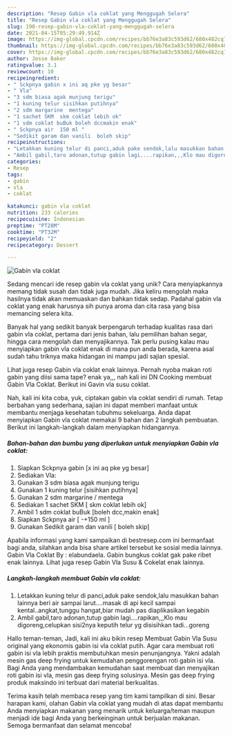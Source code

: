 ```yaml
---
description: "Resep Gabin vla coklat yang Menggugah Selera"
title: "Resep Gabin vla coklat yang Menggugah Selera"
slug: 190-resep-gabin-vla-coklat-yang-menggugah-selera
date: 2021-04-15T05:29:49.914Z
image: https://img-global.cpcdn.com/recipes/bb76e3a83c593d62/680x482cq70/gabin-vla-coklat-foto-resep-utama.jpg
thumbnail: https://img-global.cpcdn.com/recipes/bb76e3a83c593d62/680x482cq70/gabin-vla-coklat-foto-resep-utama.jpg
cover: https://img-global.cpcdn.com/recipes/bb76e3a83c593d62/680x482cq70/gabin-vla-coklat-foto-resep-utama.jpg
author: Jesse Baker
ratingvalue: 3.1
reviewcount: 10
recipeingredient:
- " Sckpnya gabin x ini aq pke yg besar"
- " Vla"
- "3 sdm biasa agak munjung terigu"
- "1 kuning telur sisihkan putihnya"
- "2 sdm margarine  mentega"
- "1 sachet SKM  skm coklat lebih ok"
- "1 sdm coklat buBuk boleh dccmakin enak"
- " Sckpnya air  150 ml "
- "Sedikit garam dan vanili  boleh skip"
recipeinstructions:
- "Letakkan kuning telur di panci,aduk pake sendok,lalu masukkan bahan lainnya beri air sampai larut....masak di api kecil sampai kental..angkat,tunggu hangat,biar mudah pas diaplikasikan kegabin"
- "Ambil gabil,taro adonan,tutup gabin lagi....rapikan,,,Klo mau digoreng,celupkan sisi2nya keputih telur yg disisihkan tadi...goreng"
categories:
- Resep
tags:
- gabin
- vla
- coklat

katakunci: gabin vla coklat 
nutrition: 233 calories
recipecuisine: Indonesian
preptime: "PT28M"
cooktime: "PT32M"
recipeyield: "2"
recipecategory: Dessert

---
```



![Gabin vla coklat](https://img-global.cpcdn.com/recipes/bb76e3a83c593d62/680x482cq70/gabin-vla-coklat-foto-resep-utama.jpg)

Sedang mencari ide resep gabin vla coklat yang unik? Cara menyiapkannya memang tidak susah dan tidak juga mudah. Jika keliru mengolah maka hasilnya tidak akan memuaskan dan bahkan tidak sedap. Padahal gabin vla coklat yang enak harusnya sih punya aroma dan cita rasa yang bisa memancing selera kita.

Banyak hal yang sedikit banyak berpengaruh terhadap kualitas rasa dari gabin vla coklat, pertama dari jenis bahan, lalu pemilihan bahan segar, hingga cara mengolah dan menyajikannya. Tak perlu pusing kalau mau menyiapkan gabin vla coklat enak di mana pun anda berada, karena asal sudah tahu triknya maka hidangan ini mampu jadi sajian spesial.

Lihat juga resep Gabin vla coklat enak lainnya. Pernah nyoba makan roti gabin yang diisi sama tape? enak ya,,, nah kali ini DN Cooking membuat Gabin Vla Coklat. Berikut ini Gavin vla susu coklat.


Nah, kali ini kita coba, yuk, ciptakan gabin vla coklat sendiri di rumah. Tetap berbahan yang sederhana, sajian ini dapat memberi manfaat untuk membantu menjaga kesehatan tubuhmu sekeluarga. Anda dapat menyiapkan Gabin vla coklat memakai 9 bahan dan 2 langkah pembuatan. Berikut ini langkah-langkah dalam menyiapkan hidangannya.

<!--inarticleads1-->

##### Bahan-bahan dan bumbu yang diperlukan untuk menyiapkan Gabin vla coklat:

1. Siapkan  Sckpnya gabin [x ini aq pke yg besar]
1. Sediakan  Vla:
1. Gunakan 3 sdm biasa agak munjung terigu
1. Gunakan 1 kuning telur [sisihkan putihnya]
1. Gunakan 2 sdm margarine / mentega
1. Sediakan 1 sachet SKM [ skm coklat lebih ok]
1. Ambil 1 sdm coklat buBuk [boleh dcc,makin enak]
1. Siapkan  Sckpnya air [ -+150 ml ]
1. Gunakan Sedikit garam dan vanili [ boleh skip]


Apabila informasi yang kami sampaikan di bestresep.com ini bermanfaat bagi anda, silahkan anda bisa share artikel tersebut ke sosial media lainnya. Gabin Vla Coklat By : elabundaela. Gabin bungkus coklat gak pake ribet enak lainnya. Lihat juga resep Gabin Vla Susu &amp; Cokelat enak lainnya. 

<!--inarticleads2-->

##### Langkah-langkah membuat Gabin vla coklat:

1. Letakkan kuning telur di panci,aduk pake sendok,lalu masukkan bahan lainnya beri air sampai larut....masak di api kecil sampai kental..angkat,tunggu hangat,biar mudah pas diaplikasikan kegabin
1. Ambil gabil,taro adonan,tutup gabin lagi....rapikan,,,Klo mau digoreng,celupkan sisi2nya keputih telur yg disisihkan tadi...goreng


Hallo teman-teman, Jadi, kali ini aku bikin resep Membuat Gabin Vla Susu original yang ekonomis gabin isi vla coklat putih. Agar cara membuat roti gabin isi vla lebih praktis membutuhkan mesin penunjangnya. Yakni adalah mesin gas deep frying untuk kemudahan penggorengan roti gabin isi vla. Bagi Anda yang mendambakan kemudahan saat membuat dan menyajikan roti gabin isi vla, mesin gas deep frying solusinya. Mesin gas deep frying produk maksindo ini terbuat dari material berkualitas. 

Terima kasih telah membaca resep yang tim kami tampilkan di sini. Besar harapan kami, olahan Gabin vla coklat yang mudah di atas dapat membantu Anda menyiapkan makanan yang menarik untuk keluarga/teman maupun menjadi ide bagi Anda yang berkeinginan untuk berjualan makanan. Semoga bermanfaat dan selamat mencoba!
